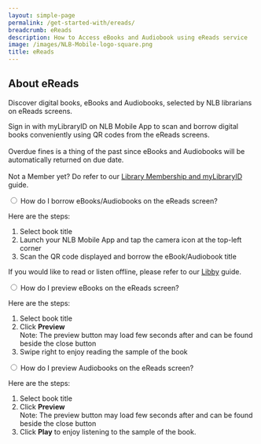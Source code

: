 ```yaml
---
layout: simple-page
permalink: /get-started-with/ereads/
breadcrumb: eReads
description: How to Access eBooks and Audiobook using eReads service
image: /images/NLB-Mobile-logo-square.png
title: eReads
---
```

<h2>About eReads</h2>

<p>Discover digital books, eBooks and Audiobooks, selected by NLB librarians on eReads screens.</p>  

<p>Sign in with myLibraryID on NLB Mobile App to scan and borrow digital books conveniently using QR codes from the eReads screens.  <br/></br/>Overdue fines is a thing of the past since eBooks and Audiobooks will be automatically returned on due date.
<br/><br/>Not a Member yet? Do refer to our <a href="/get-started-with/mylibrary/">Library Membership and myLibraryID</a> guide.</p>




<div class="acc-kontainer" id="eReads-get-started">          
	<div>
<div>
		<input type="radio" name="acc" id="acc1">
        <label for="acc1">How do I borrow eBooks/Audiobooks on the eReads screen?</label>
<div class="acc-body">
        <p>Here are the steps:</p>
<ol>   
	<li> Select book title</li>
	<li> Launch your NLB Mobile App and tap the camera icon at the top-left corner</li>
<li>Scan the QR code displayed and borrow the eBook/Audiobook title</li>
    </ol> <p>
    If you would like to read or listen offline, please refer to our  <a href="/get-started-with/libby/">Libby</a> guide.
    </p></div></div>



<div>
		<input type="radio" name="acc" id="acc3">
        <label for="acc3">How do I preview eBooks on the eReads screen?</label>
<div class="acc-body">
	<p>Here are the steps:</p>
<ol>   
	<li> Select book title</li>
    <li> Click <b>Preview</b>
        <br/> <span style="font-size:14px"> Note: The preview
button may load few seconds after and can be found beside the close button</span></li>
	<li> Swipe right to enjoy reading the sample of the book</li>
    </ol>
        </div> </div>



<div>
		<input type="radio" name="acc" id="acc5">
        <label for="acc5">How do I preview Audiobooks on the eReads screen?</label>
<div class="acc-body">
      	<p>Here are the steps:</p>
<ol>   
	<li> Select book title</li>
	<li>  Click <b>Preview</b>
    <br/> <span style="font-size:14px"> Note: The preview
button may load few seconds after and can be found beside the close button</span></li>
    <li> Click <b>Play</b> to enjoy listening to the sample of
the book.</li>
    </ol>  
        </div> </div> 



</div> </div><!--close FAQ-section-->


